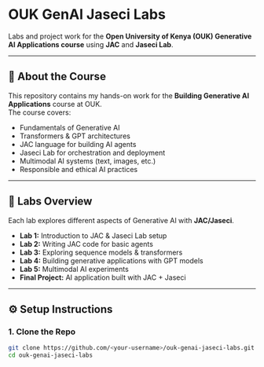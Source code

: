 # OUK GenAI Jaseci Labs  

Labs and project work for the **Open University of Kenya (OUK) Generative AI Applications course** using **JAC** and **Jaseci Lab**.  

---

## 📌 About the Course  
This repository contains my hands-on work for the **Building Generative AI Applications** course at OUK.  
The course covers:  
- Fundamentals of Generative AI  
- Transformers & GPT architectures  
- JAC language for building AI agents  
- Jaseci Lab for orchestration and deployment  
- Multimodal AI systems (text, images, etc.)  
- Responsible and ethical AI practices  

---

## 🧪 Labs Overview  
Each lab explores different aspects of Generative AI with **JAC/Jaseci**.  
- **Lab 1:** Introduction to JAC & Jaseci Lab setup  
- **Lab 2:** Writing JAC code for basic agents  
- **Lab 3:** Exploring sequence models & transformers  
- **Lab 4:** Building generative applications with GPT models  
- **Lab 5:** Multimodal AI experiments  
- **Final Project:** AI application built with JAC + Jaseci  

---

## ⚙️ Setup Instructions  

### 1. Clone the Repo  
```bash
git clone https://github.com/<your-username>/ouk-genai-jaseci-labs.git
cd ouk-genai-jaseci-labs
